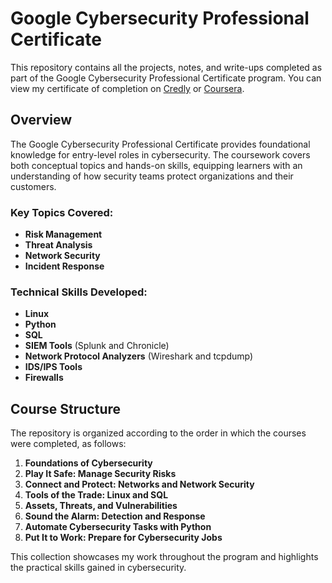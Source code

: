 # Google Cybersecurity Professional Certificate

This repository contains all the projects, notes, and write-ups completed as part of the Google Cybersecurity Professional Certificate program. You can view my certificate of completion on [Credly](https://www.credly.com) or [Coursera](https://www.coursera.org).

## Overview

The Google Cybersecurity Professional Certificate provides foundational knowledge for entry-level roles in cybersecurity. The coursework covers both conceptual topics and hands-on skills, equipping learners with an understanding of how security teams protect organizations and their customers.

### Key Topics Covered:
- **Risk Management**
- **Threat Analysis**
- **Network Security**
- **Incident Response**

### Technical Skills Developed:
- **Linux**
- **Python**
- **SQL**
- **SIEM Tools** (Splunk and Chronicle)
- **Network Protocol Analyzers** (Wireshark and tcpdump)
- **IDS/IPS Tools**
- **Firewalls**

## Course Structure

The repository is organized according to the order in which the courses were completed, as follows:

1. **Foundations of Cybersecurity**
2. **Play It Safe: Manage Security Risks**
3. **Connect and Protect: Networks and Network Security**
4. **Tools of the Trade: Linux and SQL**
5. **Assets, Threats, and Vulnerabilities**
6. **Sound the Alarm: Detection and Response**
7. **Automate Cybersecurity Tasks with Python**
8. **Put It to Work: Prepare for Cybersecurity Jobs**

This collection showcases my work throughout the program and highlights the practical skills gained in cybersecurity.

